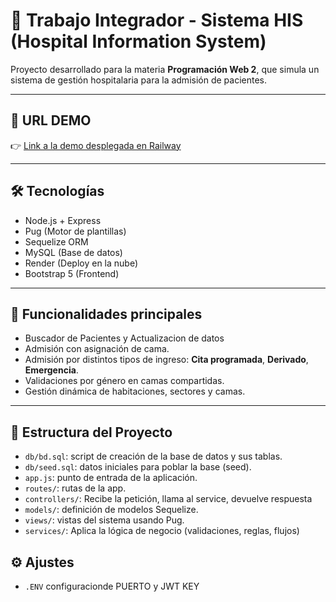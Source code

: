 # 🏥 Trabajo Integrador - Sistema HIS (Hospital Information System)

Proyecto desarrollado para la materia **Programación Web 2**, que simula un sistema de gestión hospitalaria para la admisión de pacientes.

---

## 🔗 URL DEMO

👉 [Link a la demo desplegada en Railway](https://trabajo-integrador-his.onrender.com/)  

---

## 🛠️ Tecnologías

- Node.js + Express
- Pug (Motor de plantillas)
- Sequelize ORM
- MySQL (Base de datos)
- Render (Deploy en la nube)
- Bootstrap 5 (Frontend)

---

## 🧠 Funcionalidades principales
- Buscador de Pacientes y Actualizacion de datos
- Admisión con asignación de cama.
- Admisión por distintos tipos de ingreso: **Cita programada**, **Derivado**, **Emergencia**.
- Validaciones por género en camas compartidas.
- Gestión dinámica de habitaciones, sectores y camas.

---

## 📂 Estructura del Proyecto

- `db/bd.sql`: script de creación de la base de datos y sus tablas.
- `db/seed.sql`: datos iniciales para poblar la base (seed).
- `app.js`: punto de entrada de la aplicación.
- `routes/`: rutas de la app.
- `controllers/`: Recibe la petición, llama al service, devuelve respuesta
- `models/`: definición de modelos Sequelize.
- `views/`: vistas del sistema usando Pug.
- `services/`: Aplica la lógica de negocio (validaciones, reglas, flujos)

## ⚙️ Ajustes
- `.ENV` configuracionde PUERTO y JWT KEY
